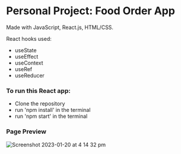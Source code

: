 # Personal Project: Food Order App

Made with JavaScript, React.js, HTML/CSS. <br/>

React hooks used:
 - useState
 - useEffect
 - useContext
 - useRef
 - useReducer

### To run this React app:
 - Clone the repository
 - run 'npm install' in the terminal
 - run 'npm start' in the terminal
 
### Page Preview 
![Screenshot 2023-01-20 at 4 14 32 pm](https://user-images.githubusercontent.com/75494407/213622316-b30abe19-ab56-4e20-a378-22ef4f5318a1.png)
